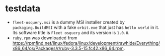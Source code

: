 # testdata

- `fleet-osquery.msi` is a dummy MSI installer created by `packaging.BuildMSI` with a fake `orbit.exe` that just has `hello world` in it. Its software title is `Fleet osquery` and its version is `1.0.0`.
- `ruby.rpm` was downloaded from https://rpmfind.net/linux/fedora/linux/development/rawhide/Everything/x86_64/os/Packages/r/ruby-3.3.5-15.fc42.x86_64.rpm.